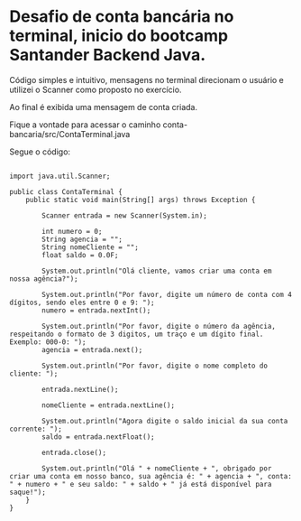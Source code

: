 # Desafio de conta bancária no terminal, inicio do bootcamp Santander Backend Java.


Código simples e intuitivo, mensagens no terminal direcionam o usuário e utilizei o Scanner como proposto no exercício.

Ao final é exibida uma mensagem de conta criada.

Fique a vontade para acessar o caminho conta-bancaria/src/ContaTerminal.java

Segue o código:

```

import java.util.Scanner;

public class ContaTerminal {
    public static void main(String[] args) throws Exception {
        
        Scanner entrada = new Scanner(System.in);

        int numero = 0;
        String agencia = "";
        String nomeCliente = "";
        float saldo = 0.0F;

        System.out.println("Olá cliente, vamos criar uma conta em nossa agência?");

        System.out.println("Por favor, digite um número de conta com 4 dígitos, sendo eles entre 0 e 9: ");
        numero = entrada.nextInt();

        System.out.println("Por favor, digite o número da agência, respeitando o formato de 3 digitos, um traço e um dígito final. Exemplo: 000-0: ");
        agencia = entrada.next();

        System.out.println("Por favor, digite o nome completo do cliente: ");
        
        entrada.nextLine();
        
        nomeCliente = entrada.nextLine();

        System.out.println("Agora digite o saldo inicial da sua conta corrente: ");
        saldo = entrada.nextFloat();
    
        entrada.close();
    
        System.out.println("Olá " + nomeCliente + ", obrigado por criar uma conta em nosso banco, sua agência é: " + agencia + ", conta: " + numero + " e seu saldo: " + saldo + " já está disponível para saque!");
    }
}

```
